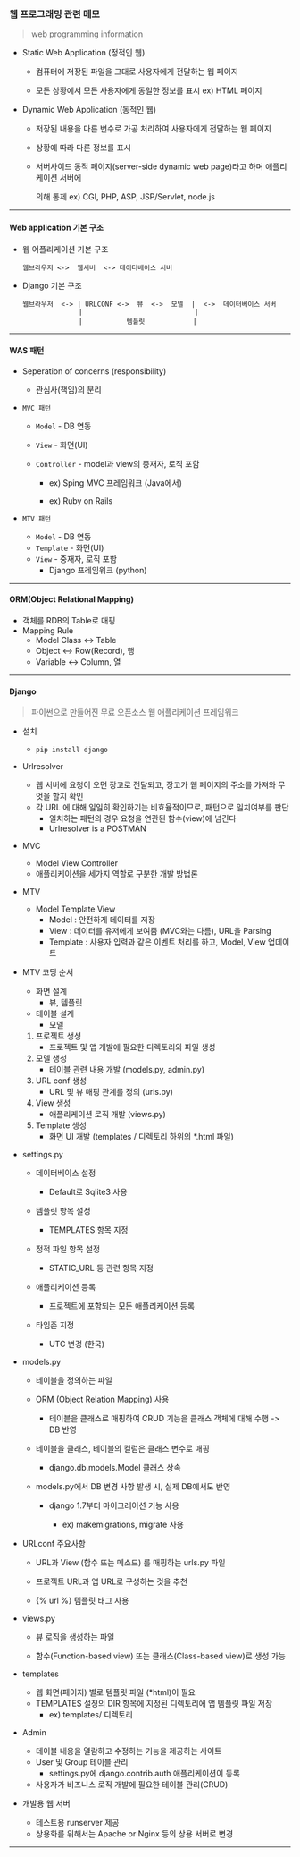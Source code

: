 ### 웹 프로그래밍 관련 메모

> web programming information

  

- Static Web Application (정적인 웹)

  - 컴퓨터에 저장된 파일을 그대로 사용자에게 전달하는 웹 페이지

  - 모든 상황에서 모든 사용자에게 동일한 정보를 표시   ex) HTML 페이지

    

- Dynamic Web Application (동적인 웹)

  - 저장된 내용을 다른 변수로 가공 처리하여 사용자에게 전달하는 웹 페이지

  - 상황에 따라 다른 정보를 표시

  - 서버사이드 동적 페이지(server-side dynamic web page)라고 하며 애플리케이션 서버에

    의해 통제     ex) CGI, PHP, ASP, JSP/Servlet, node.js
    





---

####  Web application 기본 구조



- 웹 어플리케이션 기본 구조

  ```
  웹브라우저 <->  웹서버  <-> 데이터베이스 서버
  ```

- Django 기본 구조 

  ```
  웹브라우저  <-> | URLCONF <->  뷰  <->  모델  |  <->  데이터베이스 서버
                |                            |
                |           템플릿            |
  ```





---



#### WAS 패턴



- Seperation of concerns (responsibility)

  - 관심사(책임)의 분리

    

- `MVC 패턴`

  - `Model`         - DB 연동

  - `View`            - 화면(UI)

  - `Controller`  - model과 view의 중재자, 로직 포함

    - ex) Sping MVC 프레임워크 (Java에서)

    - ex) Ruby on Rails

      

- `MTV 패턴`

  - `Model`        - DB 연동
  - `Template`  -  화면(UI)
  - `View`          - 중재자, 로직 포함
    - Django 프레임워크 (python)



---



#### ORM(Object Relational Mapping)

- 객체를 RDB의 Table로 매핑
- Mapping Rule
  -  Model Class <-> Table
  - Object <-> Row(Record), 행
  - Variable <-> Column, 열



---



#### Django

> 파이썬으로 만들어진 무료 오픈소스 웹 애플리케이션 프레임워크

- 설치
  - `pip install django`
- Urlresolver
  - 웹 서버에 요청이 오면 장고로 전달되고, 장고가 웹 페이지의 주소를 가져와 무엇을 할지 확인
  - 각 URL 에 대해 일일히 확인하기는 비효율적이므로, 패턴으로 일치여부를 판단
    - 일치하는 패턴의 경우 요청을 연관된 함수(view)에 넘긴다
    - Urlresolver is a POSTMAN
- MVC
  - Model View Controller
  - 애플리케이션을 세가지 역할로 구분한 개발 방법론

- MTV
  - Model Template View
    - Model : 안전하게 데이터를 저장
    - View : 데이터를 유저에게 보여줌 (MVC와는 다름), URL을 Parsing
    - Template : 사용자 입력과 같은 이벤트 처리를 하고, Model, View 업데이트



- MTV 코딩 순서

  - 화면 설계
    - 뷰, 템플릿
  - 테이블 설계
    - 모델

  1. 프로젝트 생성
     - 프로젝트 및 앱 개발에 필요한 디렉토리와 파일 생성
  2. 모델 생성
     - 테이블 관련 내용 개발 (models.py, admin.py)
  3. URL conf 생성
     - URL 및 뷰 매핑 관계를 정의 (urls.py)
  4. View 생성
     - 애플리케이션 로직 개발 (views.py)
  5. Template 생성
     - 화면 UI 개발 (templates / 디렉토리 하위의 *.html 파일)



- settings.py

  - 데이터베이스 설정

    - Default로 Sqlite3 사용

  - 템플릿 항목 설정

    - TEMPLATES 항목 지정

  - 정적 파일 항목 설정

    - STATIC_URL 등 관련 항목 지정

  - 애플리케이션 등록

    - 프로젝트에 포함되는 모든 애플리케이션 등록

  - 타임존 지정

    - UTC 변경 (한국)

      

- models.py

  - 테이블을 정의하는 파일

  - ORM (Object Relation Mapping) 사용

    - 테이블을 클래스로 매핑하여 CRUD 기능을 클래스 객체에 대해 수행 -> DB 반영

  - 테이블을 클래스, 테이블의 컬럼은 클래스 변수로 매핑

    - django.db.models.Model 클래스 상속

  - models.py에서 DB 변경 사항 발생 시, 실제 DB에서도 반영

    - django 1.7부터 마이그레이션 기능 사용

      - ex) makemigrations, migrate 사용

        

- URLconf 주요사항

  - URL과 View (함수 또는 메소드) 를 매핑하는 urls.py 파일

  - 프로젝트 URL과 앱 URL로 구성하는 것을 추천

  - {% url %} 템플릿 태그 사용

    

- views.py

  - 뷰 로직을 생성하는 파일

  - 함수(Function-based view) 또는 클래스(Class-based view)로 생성 가능

    

- templates

  - 웹 화면(페이지) 별로 템플릿 파일 (*html)이 필요
  - TEMPLATES 설정의 DIR 항목에 지정된 디렉토리에 앱 템플릿 파일 저장
    - ex) templates/ 디렉토리



- Admin
  - 테이블 내용을 열람하고 수정하는 기능을 제공하는 사이트
  - User 및 Group 테이블 관리
    - settings.py에 django.contrib.auth 애플리케이션이 등록
  - 사용자가 비즈니스 로직 개발에 필요한 테이블 관리(CRUD)



- 개발용 웹 서버
  - 테스트용 runserver 제공
  - 상용화를 위해서는 Apache or Nginx 등의 상용 서버로 변경



----



